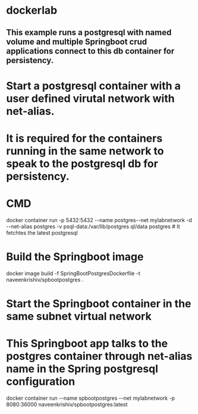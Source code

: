 # dockerlab


This example runs a postgresql with named volume and multiple Springboot crud applications connect to this db container for persistency.
----------------------------------------------------------------------------------------------------------------------------------------

# Start a postgresql container with a user defined virutal network with net-alias. 
# It is required for the containers running in the same network to speak to the postgresql db for persistency. 
# CMD

docker container run  -p 5432:5432  --name postgres--net mylabnetwork -d  --net-alias postgres -v psql-data:/var/lib/postgres
ql/data postgres # It fetchtes the latest postgresql

# Build the Springboot image
docker image build  -f SpringBootPostgresDockerfile -t naveenkrishiv/spbootpostgres .

# Start the Springboot container in the same subnet virtual network
# This Springboot app talks to the postgres container through net-alias name in the Spring postgresql configuration
docker container run --name spbootpostgres --net mylabnetwork -p 8080:36000 naveenkrishiv/spbootpostgres:latest
